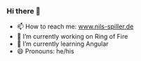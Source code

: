 ### Hi there 👋
- 📫 How to reach me: www.nils-spiller.de
- 🔭 I’m currently working on Ring of Fire
- 🌱 I’m currently learning Angular
- 😄 Pronouns: he/his
<!--
**nilsSpi/nilsSpi** is a ✨ _special_ ✨ repository because its `README.md` (this file) appears on your GitHub profile.

Here are some ideas to get you started:

- 🔭 I’m currently working on ...
- 🌱 I’m currently learning ...
- 👯 I’m looking to collaborate on ...
- 🤔 I’m looking for help with ...
- 💬 Ask me about ...
- 📫 How to reach me: ...
- 😄 Pronouns: ...
- ⚡ Fun fact: ...
-->
